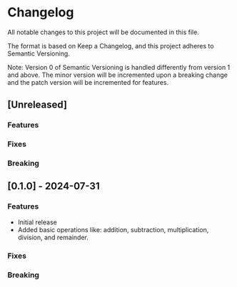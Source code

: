 # Changelog
All notable changes to this project will be documented in this file.

The format is based on Keep a Changelog, and this project adheres to Semantic Versioning.

Note: Version 0 of Semantic Versioning is handled differently from version 1 and above. The minor version will be incremented upon a breaking change and the patch version will be incremented for features.

## [Unreleased]
### Features
### Fixes
### Breaking

## [0.1.0] - 2024-07-31

### Features
- Initial release
- Added basic operations like: addition, subtraction, multiplication, division, and remainder.

### Fixes
### Breaking